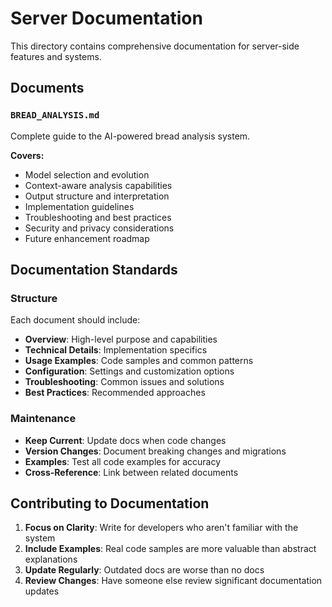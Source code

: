 # Server Documentation

This directory contains comprehensive documentation for server-side features and systems.

## Documents

### `BREAD_ANALYSIS.md`
Complete guide to the AI-powered bread analysis system.

**Covers:**
- Model selection and evolution
- Context-aware analysis capabilities  
- Output structure and interpretation
- Implementation guidelines
- Troubleshooting and best practices
- Security and privacy considerations
- Future enhancement roadmap

## Documentation Standards

### Structure
Each document should include:
- **Overview**: High-level purpose and capabilities
- **Technical Details**: Implementation specifics
- **Usage Examples**: Code samples and common patterns
- **Configuration**: Settings and customization options
- **Troubleshooting**: Common issues and solutions
- **Best Practices**: Recommended approaches

### Maintenance
- **Keep Current**: Update docs when code changes
- **Version Changes**: Document breaking changes and migrations
- **Examples**: Test all code examples for accuracy
- **Cross-Reference**: Link between related documents

## Contributing to Documentation

1. **Focus on Clarity**: Write for developers who aren't familiar with the system
2. **Include Examples**: Real code samples are more valuable than abstract explanations
3. **Update Regularly**: Outdated docs are worse than no docs
4. **Review Changes**: Have someone else review significant documentation updates